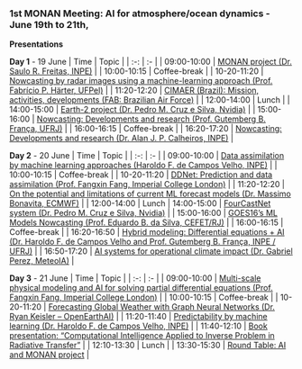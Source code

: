 
### 1st MONAN Meeting: AI for atmosphere/ocean dynamics - June 19th to 21th, 

**Presentations**

**Day 1** - 19 June
| Time | Topic |
| :-: | :- |
| 09:00-10:00 | [MONAN project (Dr. Saulo R. Freitas, INPE)](http://dataserver.cptec.inpe.br/dataserver_dimnt/monan/meeting_AI_2024_06_19a21/MONAN%20DAY%201/MONAN-AI-2024_Saulo.pdf) |
| 10:00-10:15 | Coffee-break |
| 10-20-11:20 | [Nowcasting by radar images using a machine-learning approach (Prof. Fabrı́cio P. Härter, UFPel)](http://dataserver.cptec.inpe.br/dataserver_dimnt/monan/meeting_AI_2024_06_19a21/MONAN%20DAY%201/MONAN-AI-2024_Fabricio.pdf) |
| 11:20-12:20 | [CIMAER (Brazil): Mission, activities, developments (FAB: Brazilian Air Force)](http://dataserver.cptec.inpe.br/dataserver_dimnt/monan/meeting_AI_2024_06_19a21/MONAN%20DAY%201/MONAN-AI-2024_CIMAER.pdf) |
| 12:00-14:00 | Lunch |
| 14:00-15:00 | [Earth-2 project (Dr. Pedro M. Cruz e Silva, Nvidia)](http://dataserver.cptec.inpe.br/dataserver_dimnt/monan/meeting_AI_2024_06_19a21/MONAN%20DAY%201/MONAN-AI-2024_Earth-2_Nvidia_INPE.pdf) |
| 15:00-16:00 | [Nowcasting: Developments and research (Prof. Gutemberg B. França, UFRJ)](http://dataserver.cptec.inpe.br/dataserver_dimnt/monan/meeting_AI_2024_06_19a21/MONAN%20DAY%201/MONAN-AI-2024_Gutemberg.pdf) |
| 16:00-16:15 | Coffee-break |
| 16:20-17:20 | [Nowcasting: Developments and research (Dr. Alan J. P. Calheiros, INPE)](http://dataserver.cptec.inpe.br/dataserver_dimnt/monan/meeting_AI_2024_06_19a21/MONAN%20DAY%201/MONAN-AI-2024_Calheiros.pdf) |

**Day 2** - 20 June
| Time | Topic |
| :-: | :- | 
| 09:00-10:00 | [Data assimilation by machine learning approaches (Haroldo F. de Campos Velho, INPE)](http://dataserver.cptec.inpe.br/dataserver_dimnt/monan/meeting_AI_2024_06_19a21/MONAN%20DAY%202/MONAN_IA_2024-DA_Haroldo.pdf) |
| 10:00-10:15 | Coffee-break |
| 10-20-11:20 | [DDNet: Prediction and data assimilation (Prof. Fangxin Fang, Imperial College London)](http://dataserver.cptec.inpe.br/dataserver_dimnt/monan/meeting_AI_2024_06_19a21/MONAN%20DAY%202/MONAN_IA_2024-DDANet_Brazil_Fang.pdf) |
| 11:20-12:20 | [On the potential and limitations of current ML forecast models (Dr. Massimo Bonavita, ECMWF)](http://dataserver.cptec.inpe.br/dataserver_dimnt/monan/meeting_AI_2024_06_19a21/MONAN%20DAY%202/MONAN_AI_2024-AI_models_evaluation-Massimo.pdf) |
| 12:00-14:00 | Lunch
| 14:00-15:00 | [FourCastNet system (Dr. Pedro M. Cruz e Silva, Nvidia)](http://dataserver.cptec.inpe.br/dataserver_dimnt/monan/meeting_AI_2024_06_19a21/MONAN%20DAY%202/MONAN_AI_2024-AI_Sci_Eng-Nvidia.pdf) |
| 15:00-16:00 | [GOES16’s ML Models Nowcasting (Prof. Eduardo B. da Silva, CEFET/RJ)](http://dataserver.cptec.inpe.br/dataserver_dimnt/monan/meeting_AI_2024_06_19a21/MONAN%20DAY%202/MONAN_AI_2024-RioNowCast-Eduardo.pdf) |
| 16:00-16:15 | Coffee-break |
| 16:20-16:50 | [Hybrid modeling: Differential equations + AI (Dr. Haroldo F. de Campos Velho and Prof. Gutemberg B. França, INPE / UFRJ)](http://dataserver.cptec.inpe.br/dataserver_dimnt/monan/meeting_AI_2024_06_19a21/MONAN%20DAY%202/MONAN_AI_2024-Hybrid_Haroldo.pdf) |
| 16:50-17:20 | [AI systems for operational climate impact (Dr. Gabriel Perez, MeteoIA)](http://dataserver.cptec.inpe.br/dataserver_dimnt/monan/meeting_AI_2024_06_19a21/MONAN%20DAY%202/MONAN_AI_2024-MeteoIA.pdf) |

**Day 3** - 21 June
| Time | Topic |
| :-: | :- |
| 09:00-10:00 | [Multi-scale physical modeling and AI for solving partial differential equations (Prof. Fangxin Fang, Imperial College London)](http://dataserver.cptec.inpe.br/dataserver_dimnt/monan/meeting_AI_2024_06_19a21/MONAN%20DAY%203/MONAN_AI_2024-Hybrid-Physical-AI-Brazil-Fang.pdf) |
| 10:00-10:15 | Coffee-break |
| 10-20-11:20 | [Forecasting Global Weather with Graph Neural Networks (Dr. Ryan Keisler – OpenEarthAI)](http://dataserver.cptec.inpe.br/dataserver_dimnt/monan/meeting_AI_2024_06_19a21/MONAN%20DAY%203/MONAN_AI_2024-ml_weather-Ryan_Keisler.pdf) |
| 11:20-11:40 | [Predictability by machine learning (Dr. Haroldo F. de Campos Velho, INPE)](http://dataserver.cptec.inpe.br/dataserver_dimnt/monan/meeting_AI_2024_06_19a21/MONAN%20DAY%203/MONAN_IA_2024-Predictability_Haroldo.pdf) |
| 11:40-12:10 | [Book presentation: “Computational Intelligence Applied to Inverse Problem in Radiative Transfer”](http://dataserver.cptec.inpe.br/dataserver_dimnt/monan/meeting_AI_2024_06_19a21/MONAN%20DAY%203/Springer_Book.pdf) |
| 12:10-13:30 | Lunch |
| 13:30-15:30 | [Round Table: AI and MONAN project](http://dataserver.cptec.inpe.br/dataserver_dimnt/monan/meeting_AI_2024_06_19a21/MONAN-AI_Meeting_Jun2024-Roundtable.pdf) |